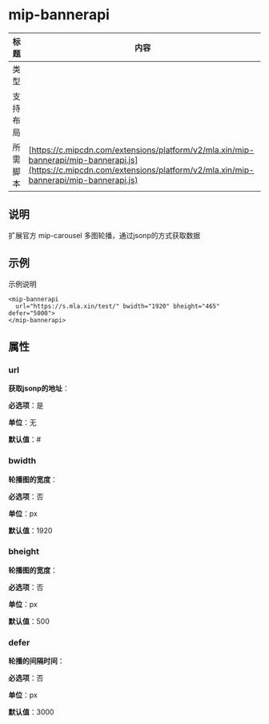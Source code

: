 # mip-bannerapi

标题|内容
----|----
类型|
支持布局|
所需脚本| [https://c.mipcdn.com/extensions/platform/v2/mla.xin/mip-bannerapi/mip-bannerapi.js](https://c.mipcdn.com/extensions/platform/v2/mla.xin/mip-bannerapi/mip-bannerapi.js)

## 说明

扩展官方 mip-carousel 多图轮播，通过jsonp的方式获取数据

## 示例

示例说明

```
<mip-bannerapi 
  url="https://s.mla.xin/test/" bwidth="1920" bheight="465" defer="5000">
</mip-bannerapi>
```

## 属性

### url

**获取jsonp的地址**：

**必选项**：是

**单位**：无

**默认值**：#

### bwidth

**轮播图的宽度**：

**必选项**：否

**单位**：px

**默认值**：1920

### bheight

**轮播图的宽度**：

**必选项**：否

**单位**：px

**默认值**：500

### defer

**轮播的间隔时间**：

**必选项**：否

**单位**：px

**默认值**：3000
